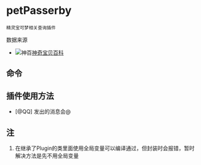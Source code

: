# petPasserby
    精灵宝可梦相关查询插件  
数据来源
- ![神百](https://wiki.52poke.com/favicon.ico)[神奇宝贝百科](https://wiki.52poke.com/wiki/%E4%B8%BB%E9%A1%B5)

## 命令


## 插件使用方法
- [@QQ] 发出的消息会@






## 注
1. 在继承了Plugin的类里面使用全局变量可以编译通过，但封装时会报错，暂时解决方法是先不用全局变量